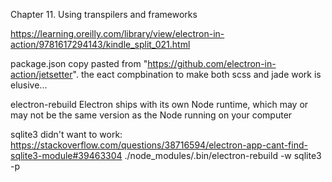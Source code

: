 Chapter 11. Using transpilers and frameworks 

https://learning.oreilly.com/library/view/electron-in-action/9781617294143/kindle_split_021.html

package.json copy pasted from "https://github.com/electron-in-action/jetsetter". the eact compbination to make both scss and jade work is elusive...


electron-rebuild
Electron ships with its own Node runtime, which may or may not be the same version as the Node running on your computer

sqlite3 didn't want to work:
https://stackoverflow.com/questions/38716594/electron-app-cant-find-sqlite3-module#39463304
./node_modules/.bin/electron-rebuild -w sqlite3 -p